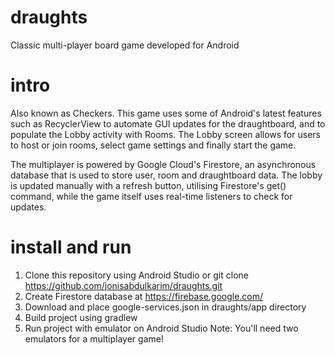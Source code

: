 # draughts
Classic multi-player board game developed for Android

# intro
Also known as Checkers. This game uses some of Android's latest features such as RecyclerView to automate GUI 
updates for the draughtboard, and to populate the Lobby activity with Rooms. The Lobby screen allows for users
to host or join rooms, select game settings and finally start the game.

The multiplayer is powered by Google Cloud's Firestore, an asynchronous database that is used to store user,
room and draughtboard data. The lobby is updated manually with a refresh button, utilising Firestore's get()
command, while the game itself uses real-time listeners to check for updates.

# install and run
1. Clone this repository using Android Studio or git clone https://github.com/jonisabdulkarim/draughts.git
2. Create Firestore database at https://firebase.google.com/
3. Download and place google-services.json in draughts/app directory
4. Build project using gradlew
5. Run project with emulator on Android Studio
Note: You'll need two emulators for a multiplayer game!
